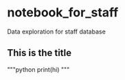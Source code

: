 # notebook_for_staff
Data exploration for staff database

## This is the title

"""python
print(hi)
"""